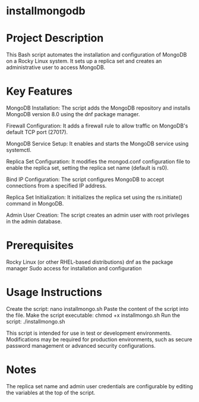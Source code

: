 # installmongodb

Project Description
===================
This Bash script automates the installation and configuration of MongoDB on a Rocky Linux system. It sets up a replica set and creates an administrative user to access MongoDB.

Key Features
============
MongoDB Installation: The script adds the MongoDB repository and installs MongoDB version 8.0 using the dnf package manager.

Firewall Configuration: It adds a firewall rule to allow traffic on MongoDB's default TCP port (27017).

MongoDB Service Setup: It enables and starts the MongoDB service using systemctl.

Replica Set Configuration: It modifies the mongod.conf configuration file to enable the replica set, setting the replica set name (default is rs0).

Bind IP Configuration: The script configures MongoDB to accept connections from a specified IP address.

Replica Set Initialization: It initializes the replica set using the rs.initiate() command in MongoDB.

Admin User Creation: The script creates an admin user with root privileges in the admin database.

Prerequisites
=============
Rocky Linux (or other RHEL-based distributions)
dnf as the package manager
Sudo access for installation and configuration

Usage Instructions
==================
Create the script:
  nano installmongo.sh
Paste the content of the script into the file.
Make the script executable:
  chmod +x installmongo.sh
Run the script:
  ./installmongo.sh

This script is intended for use in test or development environments. Modifications may be required for production environments, such as secure password management or advanced security configurations.

Notes
=====
The replica set name and admin user credentials are configurable by editing the variables at the top of the script.






